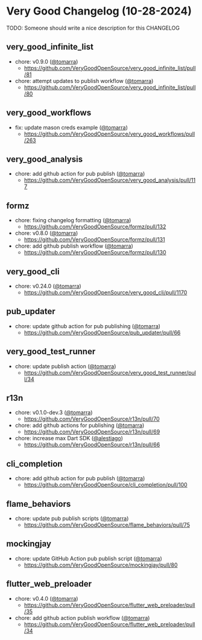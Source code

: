 # Very Good Changelog (10-28-2024)

TODO: Someone should write a nice description for this CHANGELOG

## very_good_infinite_list
- chore: v0.9.0 ([@tomarra](https://github.com/tomarra))
	- https://github.com/VeryGoodOpenSource/very_good_infinite_list/pull/81
- chore: attempt updates to publish workflow ([@tomarra](https://github.com/tomarra))
	- https://github.com/VeryGoodOpenSource/very_good_infinite_list/pull/80

## very_good_workflows
- fix: update mason creds example ([@tomarra](https://github.com/tomarra))
	- https://github.com/VeryGoodOpenSource/very_good_workflows/pull/263

## very_good_analysis
- chore: add github action for pub publish ([@tomarra](https://github.com/tomarra))
	- https://github.com/VeryGoodOpenSource/very_good_analysis/pull/117

## formz
- chore: fixing changelog formatting ([@tomarra](https://github.com/tomarra))
	- https://github.com/VeryGoodOpenSource/formz/pull/132
- chore: v0.8.0 ([@tomarra](https://github.com/tomarra))
	- https://github.com/VeryGoodOpenSource/formz/pull/131
- chore: add github publish workflow ([@tomarra](https://github.com/tomarra))
	- https://github.com/VeryGoodOpenSource/formz/pull/130

## very_good_cli
- chore: v0.24.0 ([@tomarra](https://github.com/tomarra))
	- https://github.com/VeryGoodOpenSource/very_good_cli/pull/1170

## pub_updater
- chore: update github action for pub publishing ([@tomarra](https://github.com/tomarra))
	- https://github.com/VeryGoodOpenSource/pub_updater/pull/66

## very_good_test_runner
- chore: update publish action ([@tomarra](https://github.com/tomarra))
	- https://github.com/VeryGoodOpenSource/very_good_test_runner/pull/34

## r13n
- chore: v0.1.0-dev.3 ([@tomarra](https://github.com/tomarra))
	- https://github.com/VeryGoodOpenSource/r13n/pull/70
- chore: add github actions for publishing ([@tomarra](https://github.com/tomarra))
	- https://github.com/VeryGoodOpenSource/r13n/pull/69
- chore: increase max Dart SDK ([@alestiago](https://github.com/alestiago))
	- https://github.com/VeryGoodOpenSource/r13n/pull/66

## cli_completion
- chore: add github action for pub publish ([@tomarra](https://github.com/tomarra))
	- https://github.com/VeryGoodOpenSource/cli_completion/pull/100

## flame_behaviors
- chore: update pub publish scripts ([@tomarra](https://github.com/tomarra))
	- https://github.com/VeryGoodOpenSource/flame_behaviors/pull/75

## mockingjay
- chore: update GitHub Action pub publish script ([@tomarra](https://github.com/tomarra))
	- https://github.com/VeryGoodOpenSource/mockingjay/pull/80

## flutter_web_preloader
- chore: v0.4.0 ([@tomarra](https://github.com/tomarra))
	- https://github.com/VeryGoodOpenSource/flutter_web_preloader/pull/35
- chore: add github action publish workflow ([@tomarra](https://github.com/tomarra))
	- https://github.com/VeryGoodOpenSource/flutter_web_preloader/pull/34
